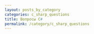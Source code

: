 ```yaml
---
layout: posts_by_category
categories: c_sharp_questions
title: Вопросы C#
permalink: /category/c_sharp_questions
---
```

